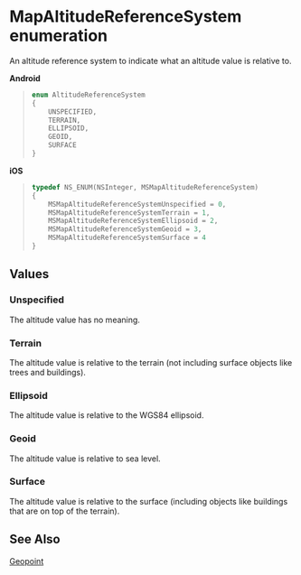 
# MapAltitudeReferenceSystem enumeration

An altitude reference system to indicate what an altitude value is relative to.

**Android**

>```java
> enum AltitudeReferenceSystem
> {
>     UNSPECIFIED,
>     TERRAIN,
>     ELLIPSOID,
>     GEOID,
>     SURFACE
> }
>```

**iOS**

>```objectivec
> typedef NS_ENUM(NSInteger, MSMapAltitudeReferenceSystem)
> {
>     MSMapAltitudeReferenceSystemUnspecified = 0,
>     MSMapAltitudeReferenceSystemTerrain = 1,
>     MSMapAltitudeReferenceSystemEllipsoid = 2,
>     MSMapAltitudeReferenceSystemGeoid = 3,
>     MSMapAltitudeReferenceSystemSurface = 4
> }
>```

## Values

### Unspecified

The altitude value has no meaning.

### Terrain

The altitude value is relative to the terrain (not including surface objects like trees and buildings).

### Ellipsoid

The altitude value is relative to the WGS84 ellipsoid.

### Geoid

The altitude value is relative to sea level.

### Surface

The altitude value is relative to the surface (including objects like buildings that are on top of the terrain).

## See Also

[Geopoint](Geopoint-class.md)
